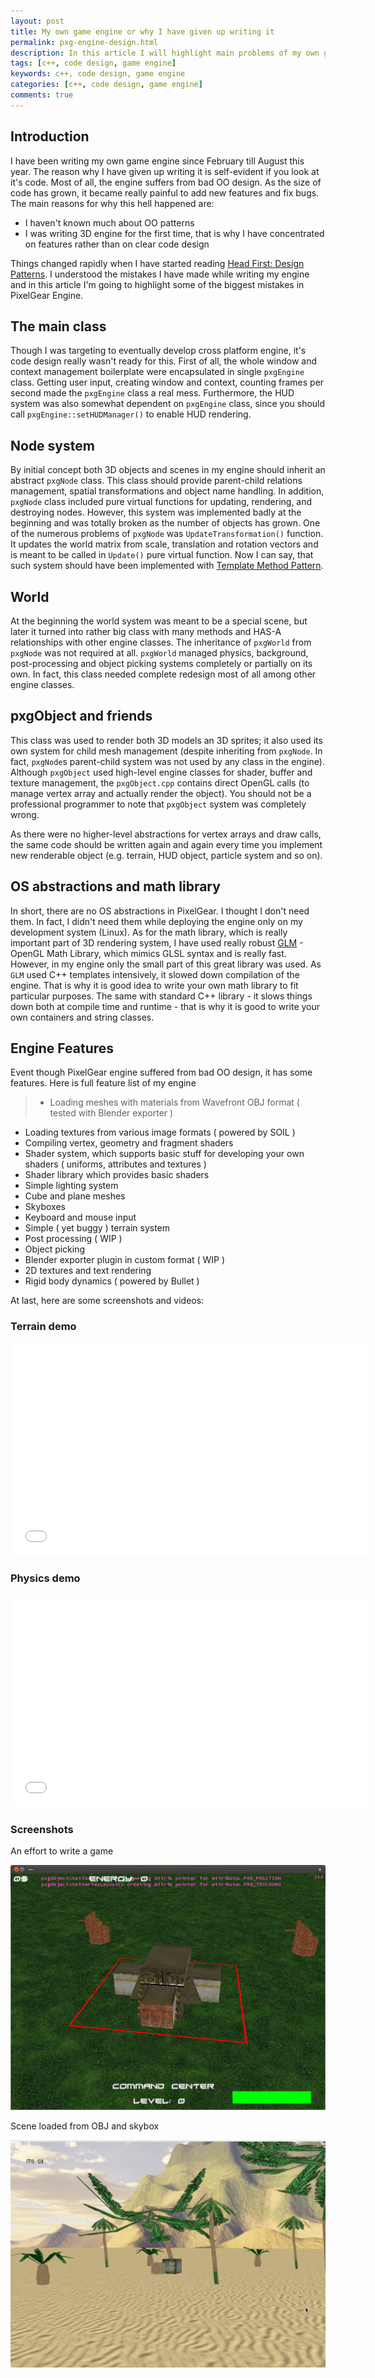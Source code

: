 ```yaml
---
layout: post
title: My own game engine or why I have given up writing it
permalink: pxg-engine-design.html
description: In this article I will highlight main problems of my own game engine and explain why good software design is so important.
tags: [c++, code design, game engine]
keywords: c++, code design, game engine
categories: [c++, code design, game engine]
comments: true
---
```


## Introduction

I have been writing my own game engine since February till August this year.
The reason why I have given up writing it is self-evident if you look at it's code.
Most of all, the engine suffers from bad OO design. As the size of code has grown, it became really painful to add new features and fix bugs.
The main reasons for why this hell happened are:

* I haven't known much about OO patterns
* I was writing 3D engine for the first time, that is why I have concentrated on features rather than on clear code design

Things changed rapidly when I have started reading [Head First: Design Patterns](http://www.headfirstlabs.com/books/hfdp/).
I understood the mistakes I have made while writing my engine and in this article
I'm going to highlight some of the biggest mistakes in PixelGear Engine.

## The main class
Though I was targeting to eventually develop cross platform engine, it's code design really wasn't ready for this.
First of all, the whole window and context management boilerplate were encapsulated in single `pxgEngine` class.
Getting user input, creating window and context, counting frames per second made the `pxgEngine` class a real mess.
Furthermore, the HUD system was also somewhat dependent on `pxgEngine` class, since you should call `pxgEngine::setHUDManager()` to enable HUD rendering.

<script src="http://gist-it.appspot.com/https://github.com/RostakaGmfun/PixelGearEngine/blob/master/include/PXG.h?slice=30:74"></script>

## Node system
By initial concept both 3D objects and scenes in my engine should inherit an abstract `pxgNode` class.
This class should provide parent-child relations management, spatial transformations and object name handling.
In addition, `pxgNode` class included pure virtual functions for updating, rendering, and destroying nodes.
However, this system was implemented badly at the beginning and was totally broken as the number of objects has grown.
One of the numerous problems of `pxgNode` was `UpdateTransformation()` function.
It updates the world matrix from scale, translation and rotation vectors and is meant to be called in `Update()` pure virtual function.
Now I can say, that such system should have been implemented with [Template Method Pattern](http://en.wikipedia.org/wiki/Template_method_pattern).

<script src="http://gist-it.appspot.com/https://github.com/RostakaGmfun/PixelGearEngine/blob/master/include/pxgNode.h?slice=14:44"></script>

## World
At the beginning the world system was meant to be a special scene, but later it turned into rather
big class with many methods and HAS-A relationships with other engine classes.
The inheritance of `pxgWorld` from `pxgNode` was not required at all. `pxgWorld` managed physics,
background, post-processing and object picking systems completely or partially on its own.
In fact, this class needed complete redesign most of all among other engine classes.

<script src="http://gist-it.appspot.com/https://github.com/RostakaGmfun/PixelGearEngine/blob/master/include/pxgWorld.h?slice=26:62"></script>

## pxgObject and friends
This class was used to render both 3D models an 3D sprites;
it also used its own system for child mesh management (despite inheriting from `pxgNode`.
In fact, `pxgNode`s parent-child system was not used by any class in the engine).
Although `pxgObject` used high-level engine classes for shader, buffer and texture management,
the `pxgObject.cpp` contains direct OpenGL calls (to manage vertex array and actually render the object).
You should not be a professional programmer to note that `pxgObject` system was completely wrong.
<script style="overflow:auto" src="http://gist-it.appspot.com/https://github.com/RostakaGmfun/PixelGearEngine/blob/master/src/pxgObject.cpp?slice=254:344"></script>
As there were no higher-level abstractions for vertex arrays and draw calls,
the same code should be written again and again every time you implement new renderable object (e.g. terrain, HUD object, particle system and so on).

## OS abstractions and math library
In short, there are no OS abstractions in PixelGear. I thought I don't need them.
In fact, I didn't need them while deploying the engine only on my development system (Linux).
As for the math library, which is really important part of 3D rendering system,
I have used really robust [GLM](http://glm.g-truc.net/) - OpenGL Math Library, which mimics GLSL syntax and is really fast.
However, in my engine only the small part of this great library was used. As `GLM` used C++ templates intensively, it slowed down compilation of the engine.
That is why it is good idea to write your own math library to fit particular purposes.
The same with standard C++ library - it slows things down both at compile time and runtime - that is why it is good to write your own containers and string classes.

## Engine Features
Event though PixelGear engine suffered from bad OO design, it has some features. Here is full feature list of my engine

> * Loading meshes with materials from Wavefront OBJ format ( tested with Blender exporter )
* Loading textures from various image formats ( powered by SOIL )
* Compiling vertex, geometry and fragment shaders
* Shader system, which supports basic stuff for developing your own shaders ( uniforms, attributes and textures )
* Shader library which provides basic shaders
* Simple lighting system
* Cube and plane meshes
* Skyboxes
* Keyboard and mouse input
* Simple ( yet buggy ) terrain system
* Post processing ( WIP )
* Object picking
* Blender exporter plugin in custom format ( WIP )
* 2D textures and text rendering
* Rigid body dynamics ( powered by Bullet )

At last, here are some screenshots and videos:

### Terrain demo
<iframe width="570" height="340" src="//www.youtube.com/embed/FogCR0x93Zg?list=UU1VEk32Dv8l49nlaIclDyAw" frameborder="0" allowfullscreen></iframe>

### Physics demo
<iframe width="570" height="340" src="//www.youtube.com/embed/xiy6hlL0nYE?list=UU1VEk32Dv8l49nlaIclDyAw" frameborder="0" allowfullscreen></iframe>

### Screenshots
An effort to write a game

![An effort to write a game](/public/pxg-engine-design/gamedev-effort.png "An effort to write a game")

Scene loaded from OBJ and skybox

![Scene loaded from OBJ and skybox](/public/pxg-engine-design/scene.png "Scene loaded from OBJ and skybox")
